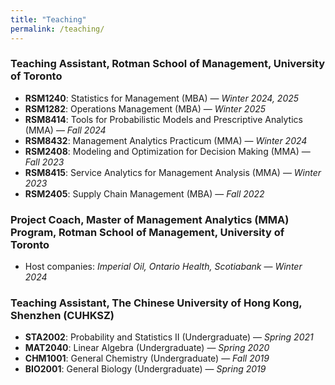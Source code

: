 ```yaml
---
title: "Teaching"
permalink: /teaching/
---
```


### Teaching Assistant, Rotman School of Management, University of Toronto

- **RSM1240**: Statistics for Management (MBA) — *Winter 2024, 2025*  
- **RSM1282**: Operations Management (MBA) — *Winter 2025*  
- **RSM8414**: Tools for Probabilistic Models and Prescriptive Analytics (MMA) — *Fall 2024*  
- **RSM8432**: Management Analytics Practicum (MMA) — *Winter 2024*  
- **RSM2408**: Modeling and Optimization for Decision Making (MMA) — *Fall 2023*  
- **RSM8415**: Service Analytics for Management Analysis (MMA) — *Winter 2023*  
- **RSM2405**: Supply Chain Management (MBA) — *Fall 2022*  

### Project Coach, Master of Management Analytics (MMA) Program, Rotman School of Management, University of Toronto
- Host companies: *Imperial Oil, Ontario Health, Scotiabank* — *Winter 2024*

### Teaching Assistant, The Chinese University of Hong Kong, Shenzhen (CUHKSZ)

- **STA2002**: Probability and Statistics II (Undergraduate) — *Spring 2021*  
- **MAT2040**: Linear Algebra (Undergraduate) — *Spring 2020*  
- **CHM1001**: General Chemistry (Undergraduate) — *Fall 2019*  
- **BIO2001**: General Biology (Undergraduate) — *Spring 2019*
